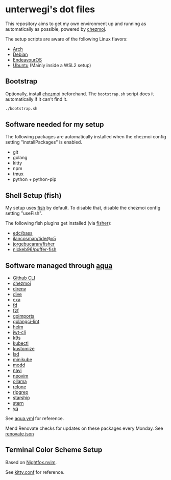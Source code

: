 # unterwegi's dot files

This repository aims to get my own environment up and running as automatically as possible, powered by [chezmoi](https://www.chezmoi.io/).

The setup scripts are aware of the following Linux flavors:

- [Arch](https://archlinux.org/)
- [Debian](https://www.debian.org/)
- [EndeavourOS](https://endeavouros.com/)
- [Ubuntu](https://ubuntu.com/) (Mainly inside a WSL2 setup)

## Bootstrap

Optionally, install [chezmoi](https://www.chezmoi.io/install/) beforehand. The `bootstrap.sh` script does it automatically if it can't find it.

```bash
./bootstrap.sh
```

## Software needed for my setup

The following packages are automatically installed when the chezmoi config setting "installPackages" is enabled.

- git
- golang
- kitty
- npm
- tmux
- python + python-pip

## Shell Setup (fish)

My setup uses [fish](https://fishshell.com/) by default. To disable that, disable the chezmoi config setting "useFish".

The following fish plugins get installed (via [fisher](https://github.com/jorgebucaran/fisher)):

- [edc/bass](https://github.com/edc/bass)
- [ilancosman/tide@v5](https://github.com/IlanCosman/tide)
- [jorgebucaran/fisher](https://github.com/jorgebucaran/fisher)
- [nickeb96/puffer-fish](https://github.com/nickeb96/puffer-fish)

## Software managed through [aqua](https://github.com/aquaproj/aqua)

- [Github CLI](https://github.com/cli/cli)
- [chezmoi](https://github.com/twpayne/chezmoi)
- [direnv](https://github.com/direnv/direnv)
- [dive](https://github.com/wagoodman/dive)
- [exa](https://github.com/ogham/exa)
- [fd](https://github.com/sharkdp/fd)
- [fzf](https://github.com/junegunn/fzf)
- [goimports](https://pkg.go.dev/golang.org/x/tools/cmd/goimports)
- [golangci-lint](https://github.com/golangci/golangci-lint)
- [helm](https://github.com/helm/helm)
- [jwt-cli](https://github.com/mike-engel/jwt-cli)
- [k9s](https://github.com/derailed/k9s)
- [kubectl](https://github.com/kubernetes/kubectl)
- [kustomize](https://github.com/kubernetes-sigs/kustomize)
- [lsd](https://github.com/lsd-rs/lsd)
- [minikube](https://github.com/kubernetes/minikube)
- [modd](https://github.com/cortesi/modd)
- [navi](https://github.com/denisidoro/navi)
- [neovim](https://github.com/neovim/neovim)
- [ollama](https://github.com/jmorganca/ollama)
- [rclone](https://github.com/rclone/rclone)
- [ripgrep](https://github.com/BurntSushi/ripgrep)
- [starship](https://github.com/starship/starship)
- [stern](https://github.com/stern/stern)
- [yq](https://github.com/mikefarah/yq)

See [aqua.yml](private_dot_config/aqua.yaml) for reference.

Mend Renovate checks for updates on these packages every Monday. See [renovate.json](renovate.json)

## Terminal Color Scheme Setup

Based on [Nightfox.nvim](https://github.com/EdenEast/nightfox.nvim).

See [kitty.conf](private_dot_config/kitty/kitty.conf) for reference.
